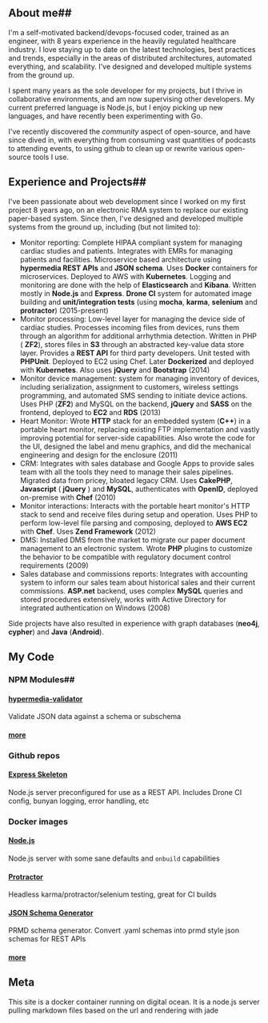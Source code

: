 ## About me##

I&#39;m a self-motivated backend/devops-focused coder, trained as an engineer, with 8 years experience in the heavily regulated healthcare industry. I love staying up to date on the latest technologies, best practices and trends, especially in the areas of distributed architectures, automated everything, and scalability. I&#39;ve designed and developed multiple systems from the ground up.

I spent many years as the sole developer for my projects, but I thrive in collaborative environments, and am now supervising other developers. My current preferred language is Node.js, but I enjoy picking up new languages, and have recently been experimenting with Go.

I&#39;ve recently discovered the *community* aspect of open-source, and have since dived in, with everything from consuming vast quantities of podcasts to attending events, to using github to clean up or rewrite various open-source tools I use.


## Experience and Projects##

I&#39;ve been passionate about web development since I worked on my first project 8 years ago, on an electronic RMA system to replace our existing paper-based system. Since then, I&#39;ve designed and developed multiple systems from the ground up, including (but not limited to):

- Monitor reporting: Complete HIPAA compliant system for managing cardiac studies and patients. Integrates with EMRs for managing patients and facilities. Microservice based architecture using **hypermedia REST APIs** and **JSON schema**. Uses **Docker** containers for microservices. Deployed to AWS with **Kubernetes**. Logging and monitoring are done with the help of **Elasticsearch** and **Kibana**. Written mostly in **Node.js** and **Express**. **Drone CI** system for automated image building and **unit/integration tests** (using **mocha**, **karma**, **selenium** and **protractor**) (2015-present)
- Monitor processing: Low-level layer for managing the device side of cardiac studies. Processes incoming files from devices, runs them through an algorithm for additional arrhythmia detection. Written in PHP ( **ZF2**), stores files in **S3** through an abstracted key-value data store layer. Provides a **REST API** for third party developers. Unit tested with **PHPUnit**. Deployed to EC2 using Chef. Later **Dockerized** and deployed with **Kubernetes**. Also uses **jQuery** and **Bootstrap** (2014)
- Monitor device management: system for managing inventory of devices, including serialization, assignment to customers, wireless settings programming, and automated SMS sending to initiate device actions. Uses PHP (**ZF2**) and MySQL on the backend, **jQuery** and **SASS** on the frontend, deployed to **EC2** and **RDS** (2013)
- Heart Monitor: Wrote **HTTP** stack for an embedded system (**C++**) in a portable heart monitor, replacing existing FTP implementation and vastly improving potential for server-side capabilities. Also wrote the code for the UI, designed the label and menu graphics, and did the mechanical engineering and design for the enclosure (2011)
- CRM: Integrates with sales database and Google Apps to provide sales team with all the tools they need to manage their sales pipelines. Migrated data from pricey, bloated legacy CRM. Uses **CakePHP**, **Javascript** ( **jQuery** ) and **MySQL**, authenticates with **OpenID**, deployed on-premise with **Chef** (2010)
- Monitor interactions: Interacts with the portable heart monitor&#39;s HTTP stack to send and receive files during setup and operation. Uses PHP to perform low-level file parsing and composing, deployed to **AWS EC2** with **Chef**. Uses **Zend Framework**  (2012)
- DMS: Installed DMS from the market to migrate our paper document management to an electronic system. Wrote **PHP** plugins to customize the behavior to be compatible with regulatory document control requirements (2009)
- Sales database and commissions reports: Integrates with accounting system to inform our sales team about historical sales and their current commissions. **ASP.net** backend, uses complex **MySQL** queries and stored procedures extensively, works with Active Directory for integrated authentication on Windows (2008)

Side projects have also resulted in experience with graph databases (**neo4j**, **cypher**) and **Java** (**Android**).

## My Code
### NPM Modules##
#### [hypermedia-validator](https://www.npmjs.com/package/hypermedia-validator)

Validate JSON data against a schema or subschema

#### [more](https://www.npmjs.com/~shinymayhem)

### Github repos

#### [Express Skeleton](https://github.com/shinymayhem/express-skeleton-app)
Node.js server preconfigured for use as a REST API. Includes Drone CI config, bunyan logging, error handling, etc

### Docker images

#### [Node.js](https://hub.docker.com/r/shinydocker/node/)
Node.js server with some sane defaults and `onbuild` capabilities

#### [Protractor](https://hub.docker.com/r/shinydocker/protractor/)
Headless karma/protractor/selenium testing, great for CI builds

#### [JSON Schema Generator](https://hub.docker.com/r/shinydocker/schema-generator/)
PRMD schema generator. Convert .yaml schemas into prmd style json schemas for REST APIs

#### [more](https://hub.docker.com/r/shinydocker/)


## Meta
This site is a docker container running on digital ocean. It is a node.js server pulling markdown files based on the url and rendering with jade
